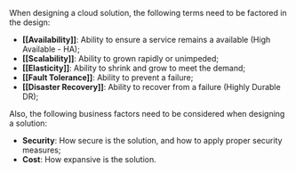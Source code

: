  When designing a cloud solution, the following terms need to be factored in the design:
- **[[Availability]]**: Ability to ensure a service remains a available (High Available - HA);
- **[[Scalability]]**: Ability to grown rapidly or unimpeded;
- **[[Elasticity]]**: Ability to shrink and grow to meet the demand;
- **[[Fault Tolerance]]**: Ability to prevent a failure;
- **[[Disaster Recovery]]**: Ability to recover from a failure (Highly Durable DR);

Also, the following business factors need to be considered when designing a solution:
- **Security**: How secure is the solution, and how to apply proper security measures;
- **Cost**: How expansive is the solution.
